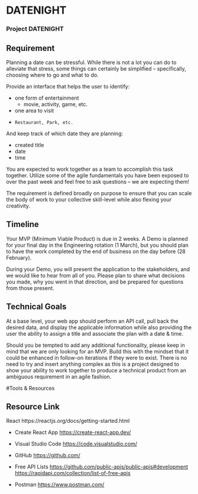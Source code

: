 # DATENIGHT

<h3> Project DATENIGHT </h3>

<h2> Requirement</h2>

Planning a date can be stressful. While there is not a lot you can do to alleviate that stress, some things can certainly be simplified – specifically, choosing where to go and what to do.  

Provide an interface that helps the user to identify: 
- one form of entertainment 
 	- movie, activity, game, etc.
- 	one area to visit 
  - 	Restaurant, Park, etc.
And keep track of which date they are planning: 
- created title
- date
- time

You are expected to work together as a team to accomplish this task together. Utilize some of the agile fundamentals you have been exposed to over the past week and feel free to ask questions – we are expecting them! 

The requirement is defined broadly on purpose to ensure that you can scale the body of work to your collective skill-level while also flexing your creativity. 


<h2>Timeline</h2>

Your MVP (Minimum Viable Product) is due in 2 weeks. A Demo is planned for your final day in the Engineering rotation (1 March), but you should plan to have the work completed by the end of business on the day before (28 February).

During your Demo, you will present the application to the stakeholders, and we would like to hear from all of you. Please plan to share what decisions you made, why you went in that direction, and be prepared for questions from those present. 


<h2>Technical Goals</h2>

At a base level, your web app should perform an API call, pull back the desired data, and display the applicable information while also providing the user the ability to assign a title and associate the plan with a date & time.  

Should you be tempted to add any additional functionality, please keep in mind that we are only looking for an MVP. Build this with the mindset that it could be enhanced in follow-on iterations if they were to exist. There is no need to try and insert anything complex as this is a project designed to show your ability to work together to produce a technical product from an ambiguous requirement in an agile fashion. 


#Tools & Resources

<h2>Resource	Link</h2>
React	https://reactjs.org/docs/getting-started.html 

- Create React App	https://create-react-app.dev/ 

- Visual Studio Code	https://code.visualstudio.com/ 

- GitHub	https://github.com/ 

- Free API Lists	https://github.com/public-apis/public-apis#development
https://rapidapi.com/collection/list-of-free-apis 

- Postman	https://www.postman.com/ 



